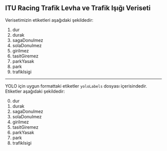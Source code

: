 ## ITU Racing Trafik Levha ve Trafik Işığı Veriseti

Verisetimizin etiketleri aşağıdaki şekildedir:

1. dur
2. durak
3. sagaDonulmez
4. solaDonulmez
5. girilmez
6. tasitGiremez
7. parkYasak
8. park
9. trafikIsigi

-----------------------------------------------------

YOLO için uygun formattaki etiketler `yoloLabels` dosyası içerisindedir. Etiketler aşağıdaki şekildedir:

0. dur
1. durak
2. sagaDonulmez
3. solaDonulmez
4. girilmez
5. tasitGiremez
6. parkYasak
7. park
8. trafikIsigi
